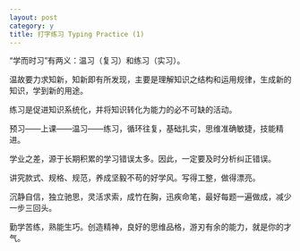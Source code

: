 ```yaml
---
layout: post
category: y
title: 打字练习 Typing Practice (1)
---
```


“学而时习”有两义：温习（复习）和练习（实习）。

温故要力求知新，知新即有所发现，主要是理解知识之结构和运用规律，生成新的知识，学到新的用途。

练习是促进知识系统化，并将知识转化为能力的必不可缺的活动。

预习——上课——温习——练习，循环往复，基础扎实，思维准确敏捷，技能精进。

学业之差，源于长期积累的学习错误太多。因此，一定要及时分析纠正错误。

讲究款式、规格、规范，养成坚毅不苟的好学风。写得工整，做得漂亮。

沉静自信，独立驰思，灵活求索，成竹在胸，迅疾命笔，最好每题一遍做成，减少一步三回头。

勤学苦练，熟能生巧。创造精神，良好的思维品格，游刃有余的能力，就是你的才气。
